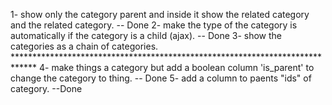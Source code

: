 1- show only the category parent and inside it show the related category and the related category. -- Done
2- make the type of the category is automatically if the category is a child (ajax). -- Done
3- show the categories as a chain of categories. *****************************************************************************
4- make things a category but add a boolean column 'is_parent' to change the category to thing. -- Done
5- add a column to paents "ids" of category. --Done
